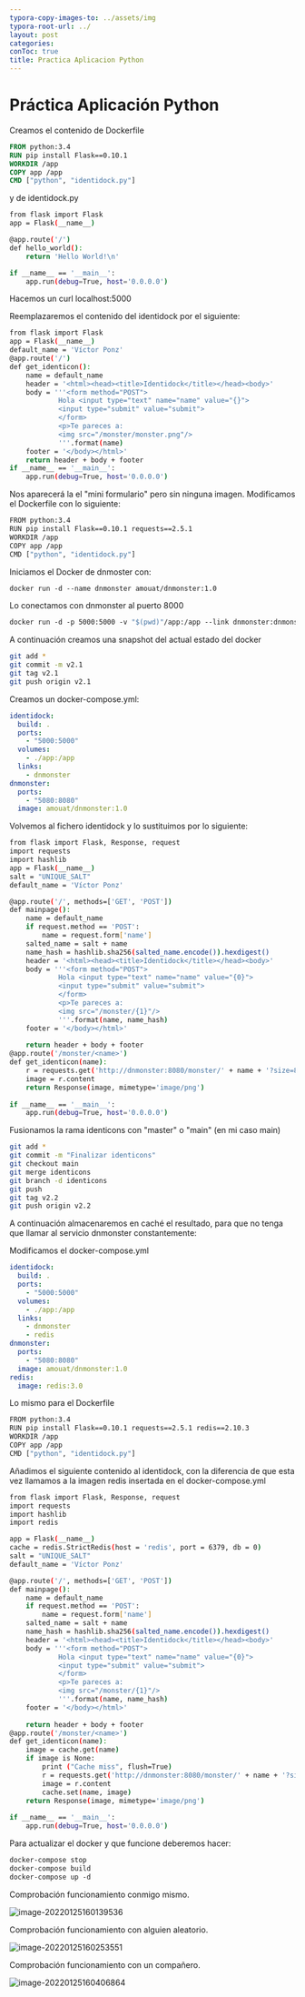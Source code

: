 ```yaml
---
typora-copy-images-to: ../assets/img
typora-root-url: ../
layout: post
categories:
conToc: true
title: Practica Aplicacion Python
---
```


# Práctica Aplicación Python



Creamos el contenido de Dockerfile

```dockerfile
FROM python:3.4
RUN pip install Flask==0.10.1
WORKDIR /app
COPY app /app
CMD ["python", "identidock.py"]
```
y de identidock.py

```bash
from flask import Flask
app = Flask(__name__)

@app.route('/')
def hello_world():
    return 'Hello World!\n'

if __name__ == '__main__':
    app.run(debug=True, host='0.0.0.0')
```
Hacemos un curl localhost:5000

Reemplazaremos el contenido del identidock por el siguiente:

```bash
from flask import Flask
app = Flask(__name__)
default_name = 'Víctor Ponz'
@app.route('/')
def get_identicon():
	name = default_name
	header = '<html><head><title>Identidock</title></head><body>'
	body = '''<form method="POST">
			Hola <input type="text" name="name" value="{}">
			<input type="submit" value="submit">
			</form>
			<p>Te pareces a:
			<img src="/monster/monster.png"/>
			'''.format(name)
	footer = '</body></html>'
	return header + body + footer
if __name__ == '__main__':
	app.run(debug=True, host='0.0.0.0')
```

Nos aparecerá la el "mini formulario" pero sin ninguna imagen. Modificamos el Dockerfile con lo siguiente:

```bash
FROM python:3.4
RUN pip install Flask==0.10.1 requests==2.5.1
WORKDIR /app
COPY app /app
CMD ["python", "identidock.py"]
```

Iniciamos el Docker de dnmoster con:

```dockerfile
docker run -d --name dnmonster amouat/dnmonster:1.0
```

Lo conectamos con dnmonster al puerto 8000

```dockerfile
docker run -d -p 5000:5000 -v "$(pwd)"/app:/app --link dnmonster:dnmonster identidock
```

A continuación creamos una snapshot del actual estado del docker

```bash
git add *
git commit -m v2.1
git tag v2.1
git push origin v2.1
```

Creamos un docker-compose.yml:

```yaml
identidock:
  build: .
  ports:
    - "5000:5000"
  volumes:
    - ./app:/app
  links:
    - dnmonster
dnmonster:
  ports:
    - "5080:8080"
  image: amouat/dnmonster:1.0
```

Volvemos al fichero identidock y lo sustituimos por lo siguiente:

```bash
from flask import Flask, Response, request
import requests
import hashlib
app = Flask(__name__)
salt = "UNIQUE_SALT"
default_name = 'Víctor Ponz'

@app.route('/', methods=['GET', 'POST'])
def mainpage():
	name = default_name
	if request.method == 'POST':
		name = request.form['name']
	salted_name = salt + name
	name_hash = hashlib.sha256(salted_name.encode()).hexdigest()
	header = '<html><head><title>Identidock</title></head><body>'
	body = '''<form method="POST">
			Hola <input type="text" name="name" value="{0}">
			<input type="submit" value="submit">
			</form>
			<p>Te pareces a:
			<img src="/monster/{1}"/>
			'''.format(name, name_hash)
	footer = '</body></html>'
	
	return header + body + footer
@app.route('/monster/<name>')
def get_identicon(name):
	r = requests.get('http://dnmonster:8080/monster/' + name + '?size=80')
	image = r.content
	return Response(image, mimetype='image/png')
	
if __name__ == '__main__':
	app.run(debug=True, host='0.0.0.0')
```

Fusionamos  la rama identicons con "master" o "main" (en mi caso main)

```bash
git add *
git commit -m "Finalizar identicons"
git checkout main
git merge identicons
git branch -d identicons
git push
git tag v2.2
git push origin v2.2
```

A continuación almacenaremos en caché el resultado, para que no tenga que llamar al servicio dnmonster constantemente:

Modificamos el docker-compose.yml

```yaml
identidock:
  build: .
  ports:
    - "5000:5000"
  volumes:
    - ./app:/app
  links:
    - dnmonster
    - redis
dnmonster:
  ports:
    - "5080:8080"
  image: amouat/dnmonster:1.0
redis:
  image: redis:3.0
```

Lo mismo para el Dockerfile

```bash
FROM python:3.4
RUN pip install Flask==0.10.1 requests==2.5.1 redis==2.10.3
WORKDIR /app
COPY app /app
CMD ["python", "identidock.py"]
```

Añadimos el siguiente contenido al identidock, con la diferencia de que esta vez llamamos a la imagen redis insertada en el docker-compose.yml

```bash
from flask import Flask, Response, request
import requests
import hashlib
import redis

app = Flask(__name__)
cache = redis.StrictRedis(host = 'redis', port = 6379, db = 0)
salt = "UNIQUE_SALT"
default_name = 'Víctor Ponz'

@app.route('/', methods=['GET', 'POST'])
def mainpage():
	name = default_name
	if request.method == 'POST':
		name = request.form['name']
	salted_name = salt + name
	name_hash = hashlib.sha256(salted_name.encode()).hexdigest()
	header = '<html><head><title>Identidock</title></head><body>'
	body = '''<form method="POST">
			Hola <input type="text" name="name" value="{0}">
			<input type="submit" value="submit">
			</form>
			<p>Te pareces a:
			<img src="/monster/{1}"/>
			'''.format(name, name_hash)
	footer = '</body></html>'
	
	return header + body + footer
@app.route('/monster/<name>')
def get_identicon(name):
	image = cache.get(name)
	if image is None:
		print ("Cache miss", flush=True)
		r = requests.get('http://dnmonster:8080/monster/' + name + '?size=80')
		image = r.content
		cache.set(name, image)
	return Response(image, mimetype='image/png')
		
if __name__ == '__main__':
	app.run(debug=True, host='0.0.0.0')
```

Para actualizar el docker y que funcione deberemos hacer:

```dockerfile
docker-compose stop
docker-compose build
docker-compose up -d
```

Comprobación funcionamiento conmigo mismo.

![image-20220125160139536](../assets/img/image-20220125160139536.png)

Comprobación funcionamiento con alguien aleatorio.

![image-20220125160253551](../assets/img/image-20220125160253551.png)

Comprobación funcionamiento con un compañero.

![image-20220125160406864](../assets/img/image-20220125160406864.png)
